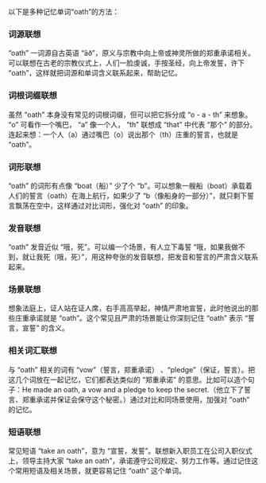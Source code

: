 以下是多种记忆单词“oath”的方法：

### 词源联想
“oath” 一词源自古英语 “āð”，原义与宗教中向上帝或神灵所做的郑重承诺相关。可以联想在古老的宗教仪式上，人们一脸虔诚，手按圣经，向上帝发誓，许下 “oath”，这样就把词源和单词含义联系起来，帮助记忆。

### 词根词缀联想
虽然 “oath” 本身没有常见的词根词缀，但可以把它拆分成 “o - a - th” 来想象。 “o” 可看作一个嘴巴， “a” 像一个人， “th” 联想成 “that” 中代表 “那个” 的部分。连起来想：一个人（a）通过嘴巴（o）说出那个（th）庄重的誓言，也就是 “oath”。

### 词形联想
“oath” 的词形有点像 “boat（船）” 少了个 “b”。可以想象一艘船（boat）承载着人们的誓言（oath）在海上航行，如果少了 “b（像船身的一部分）”，就只剩下誓言飘荡在空中，这样通过对比词形，强化对 “oath” 的印象。

### 发音联想
“oath” 发音近似 “哦，死”。可以编一个场景，有人立下毒誓 “哦，如果我做不到，就让我死（哦，死）”，用这种夸张的发音联想，把发音和誓言的严肃含义联系起来。

### 场景联想
想象法庭上，证人站在证人席，右手高高举起，神情严肃地宣誓，此时他说出的那些庄重承诺就是 “oath”。这个常见且严肃的场景能让你深刻记住 “oath” 表示 “誓言，宣誓” 的含义。

### 相关词汇联想
与 “oath” 相关的词有 “vow”（誓言，郑重承诺） 、“pledge”（保证，誓言）。把这几个词放在一起记忆，它们都表达类似的 “郑重承诺” 的意思。比如可以造个句子：He made an oath, a vow and a pledge to keep the secret.（他立下了誓言、郑重承诺并保证会保守这个秘密。）通过对比和同场景使用，加强对 “oath” 的记忆。

### 短语联想
常见短语 “take an oath”，意为 “宣誓，发誓”。联想新入职员工在公司入职仪式上，领导主持大家 “take an oath”，承诺遵守公司规定、努力工作等。通过记住这个常用短语及相关场景，就更容易记住 “oath” 这个单词。 